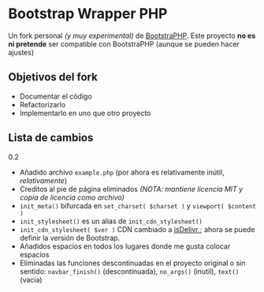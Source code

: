 # Bootstrap Wrapper PHP
Un fork personal _(y muy experimental)_ de [BootstraPHP](https://github.com/tuxnull/BootstraPHP). Este proyecto **no es ni pretende** ser compatible con BootstraPHP (aunque se pueden hacer ajustes)

## Objetivos del fork
- Documentar el código
- Refactorizarlo
- Implementarlo en uno que otro proyecto

## Lista de cambios
0.2
- Añadido archivo ```example.php``` (por ahora es relativamente inútil, _relativamente_)
- Creditos al pie de página eliminados _(NOTA: mantiene licencia MIT y copia de licencia como archivo)_
- ```init_meta()``` bifurcada en ```set_charset( $charset )``` y ```viewport( $content )```
- ```init_stylesheet()``` es un alias de ```init_cdn_stylesheet()```
- ```init_cdn_stylesheet( $ver )``` CDN cambiado a [jsDelivr ](https://www.jsdelivr.com/); ahora se puede definir la versión de Bootstrap.
- Añadidos espacios en todos los lugares donde me gusta colocar espacios
- Eliminadas las funciones descontinuadas en el proyecto original o sin sentido: ```navbar_finish()``` (descontinuada), ```no_args()``` (inutil), ```text()``` (vacia)